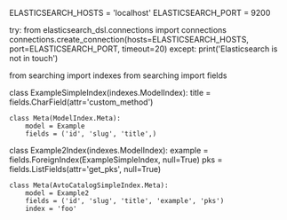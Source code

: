ELASTICSEARCH_HOSTS = 'localhost'
ELASTICSEARCH_PORT = 9200

try:
    from elasticsearch_dsl.connections import connections
    connections.create_connection(hosts=ELASTICSEARCH_HOSTS, port=ELASTICSEARCH_PORT, timeout=20)
except:
    print('Elasticsearch is not in touch')



from searching import indexes
from searching import fields


class ExampleSimpleIndex(indexes.ModelIndex):
    title = fields.CharField(attr='custom_method')

    class Meta(ModelIndex.Meta):
        model = Example
        fields = ('id', 'slug', 'title',)


class Example2Index(indexes.ModelIndex):
    example = fields.ForeignIndex(ExampleSimpleIndex, null=True)
    pks = fields.ListFields(attr='get_pks', null=True)

    class Meta(AvtoCatalogSimpleIndex.Meta):
        model = Example2
        fields = ('id', 'slug', 'title', 'example', 'pks')
        index = 'foo'

